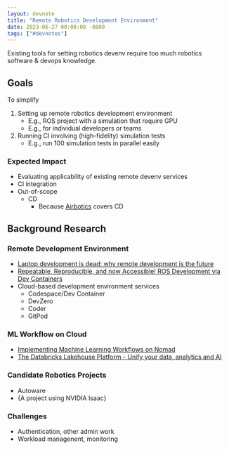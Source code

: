 ```yaml
---
layout: devnote
title: "Remote Robotics Development Environment"
date: 2023-06-27 00:00:00 -0800
tags: ["#devnotes"]
---
```


Existing tools for setting robotics devenv require too much robotics software & devops knowledge.

## Goals

To simplify
1. Setting up remote robotics development environment
    - E.g., ROS project with a simulation that require GPU
    - E.g., for individual developers or teams
2. Running CI involving (high-fidelity) simulation tests
    - E.g., run 100 simulation tests in parallel easily

### Expected Impact

- Evaluating applicability of existing remote devenv services
- CI integration
- Out-of-scope
    - CD
        - Because [Airbotics](https://www.airbotics.io/) covers CD

## Background Research

### Remote Development Environment

- [Laptop development is dead: why remote development is the future](https://medium.com/@elliotgraebert/laptop-development-is-dead-why-remote-development-is-the-future-f92ce103fd13)
- [Repeatable, Reproducible, and now Accessible! ROS Development via Dev Containers](https://discourse.ros.org/t/repeatable-reproducible-and-now-accessible-ros-development-via-dev-containers/31398/1)
- Cloud-based development environment services
    - Codespace/Dev Container
    - DevZero
    - Coder
    - GitPod

### ML Workflow on Cloud

- [Implementing Machine Learning Workflows on Nomad](https://www.hashicorp.com/resources/implementing-machine-learning-workflows-on-nomad)
- [The Databricks Lakehouse Platform - Unify your data, analytics and AI](https://www.databricks.com/product/data-lakehouse)

### Candidate Robotics Projects

- Autoware
- {A project using NVIDIA Isaac}

### Challenges

- Authentication, other admin work
- Workload managenent, monitoring
